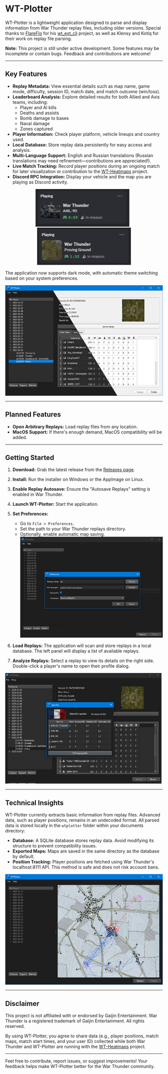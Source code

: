 # WT-Plotter

WT-Plotter is a lightweight application designed to parse and display information from War Thunder replay files, including older versions. Special thanks to [FlareFlo](https://github.com/FlareFlo) for his  [wt_ext_cli](https://github.com/Warthunder-Open-Source-Foundation/wt_ext_cli) project, as well as Klensy and Kotiq for their work on replay file parsing.

**Note:** This project is still under active development. Some features may be incomplete or contain bugs. Feedback and contributions are welcome!

---

## Key Features

- **Replay Metadata:** View essential details such as map name, game mode, difficulty, session ID, match date, and match outcome (win/loss).
- **Leaderboard Analysis:** Explore detailed results for both Allied and Axis teams, including:
  - Player and AI kills
  - Deaths and assists
  - Bomb damage to bases
  - Naval damage
  - Zones captured
- **Player Information:** Check player platform, vehicle lineups and country used.
- **Local Database:** Store replay data persistently for easy access and analysis.
- **Multi-Language Support:** English and Russian translations (Russian translations may need refinement—contributions are appreciated!).
- **Live Match Tracking:** Record player positions during an ongoing match for later visualization or contribution to the [WT-Heatmaps](https://warthunder-heatmaps.crabdance.com/) project.
- **Discord RPC Integration:** Display your vehicle and the map you are playing as Discord activity.

<div align="center">
  <img src=".github/readme_assets/rpc-vehicle.png" width="300" style="margin-right: 10px;" />
  <img src=".github/readme_assets/rpc-map.png" width="300" />
</div>

The application now supports dark mode, with automatic theme switching based on your system preferences.

![Dark and Light Theme Screenshots](.github/readme_assets/dark-light-theme.png)

---

## Planned Features

- **Open Arbitrary Replays:** Load replay files from any location.
- **MacOS Support:** If there's enough demand, MacOS compatibility will be added.

---

## Getting Started

1. **Download:** Grab the latest release from the [Releases page](https://github.com/Sgambe33/WT-Plotter/releases/tag/latest).
2. **Install:** Run the installer on Windows or the AppImage on Linux.
3. **Enable Replay Autosave:** Ensure the "Autosave Replays" setting is enabled in War Thunder.
4. **Launch WT-Plotter:** Start the application.
5. **Set Preferences:**
   - Go to `File > Preferences`.
   - Set the path to your War Thunder replays directory.
   - Optionally, enable automatic map saving.
![preferences-dialog](.github/readme_assets/preferences-dialog.png)

6. **Load Replays:** The application will scan and store replays in a local database. The left panel will display a list of available replays.
7. **Analyze Replays:** Select a replay to view its details on the right side. Double-click a player's name to open their profile dialog.

![player-profile](.github/readme_assets/player-profile.png)

---

## Technical Insights

WT-Plotter currently extracts basic information from replay files. Advanced data, such as player positions, remains in an undecoded format. All parsed data is stored locally in the `wtplotter` folder within your documents directory:

- **Database:** A SQLite database stores replay data. Avoid modifying its structure to prevent compatibility issues.
- **Exported Maps:** Maps are saved in the same directory as the database by default.
- **Position Tracking:** Player positions are fetched using War Thunder's localhost:8111 API. This method is safe and does not risk account bans.

![plotter](.github/readme_assets/plotter.png)

---

## Disclaimer

This project is not affiliated with or endorsed by Gaijin Entertainment. War Thunder is a registered trademark of Gaijin Entertainment. All rights reserved.

By using WT-Plotter, you agree to share data (e.g., player positions, match maps, match start times, and your user ID) collected while both War Thunder and WT-Plotter are running with the [WT-Heatmaps](https://warthunder-heatmaps.crabdance.com/) project.

---

Feel free to contribute, report issues, or suggest improvements! Your feedback helps make WT-Plotter better for the War Thunder community.